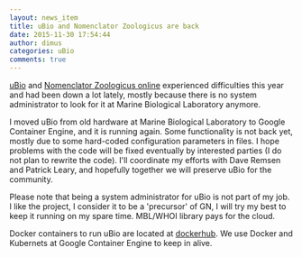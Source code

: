 ```yaml
---
layout: news_item
title: uBio and Nomenclator Zoologicus are back
date: 2015-11-30 17:54:44
author: dimus
categories: uBio
comments: true
---
```


[uBio](http://ubio.org) and [Nomenclator Zoologicus online](http://ubio.org/NomenclatorZoologicus) experienced difficulties this year and had been down a
lot lately, mostly because there is no system administrator to look for it at
Marine Biological Laboratory anymore.

I moved uBio from old hardware at Marine Biological Laboratory to Google
Container Engine, and it is running again. Some functionality is not back yet,
mostly due to some hard-coded configuration parameters in files.  I hope
problems with the code will be fixed eventually by interested parties (I do
not plan to rewrite the code). I'll coordinate my efforts with Dave Remsen and
Patrick Leary, and hopefully together we will preserve uBio for the community.

Please note that being a system administrator for uBio is not part of my job.
I like the project, I consider it to be a 'precursor' of GN, I will try my
best to keep it running on my spare time. MBL/WHOI library pays for the cloud.

Docker containers to run uBio are located at
[dockerhub](https://hub.docker.com/u/mblab/dashboard/). We use Docker and
Kubernets at Google Container Engine to keep in alive.
